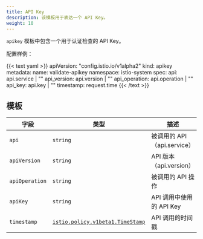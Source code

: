 ```yaml
---
title: API Key
description: 该模板用于表达一个 API Key。
weight: 10
---
```


`apikey` 模板中包含一个用于认证检查的 API Key。

配置样例：

{{< text yaml >}}
apiVersion: "config.istio.io/v1alpha2"
kind: apikey
metadata:
  name: validate-apikey
  namespace: istio-system
spec:
  api: api.service | ""
  api_version: api.version | ""
  api_operation: api.operation | ""
  api_key: api.key | ""
  timestamp: request.time
{{< /text >}}

## 模板

|字段|类型|描述|
|---|---|---|
|`api`|`string`|被调用的 API（api.service）|
|`apiVersion`|`string`|API 版本（api.version）|
|`apiOperation`|`string`|被调用的 API 操作|
|`apiKey`|`string`|API 调用中使用的 API Key|
|`timestamp`|[`istio.policy.v1beta1.TimeStamp`](/docs/reference/config/policy-and-telemetry/istio.policy.v1beta1/#TimeStamp)|API 调用的时间戳|